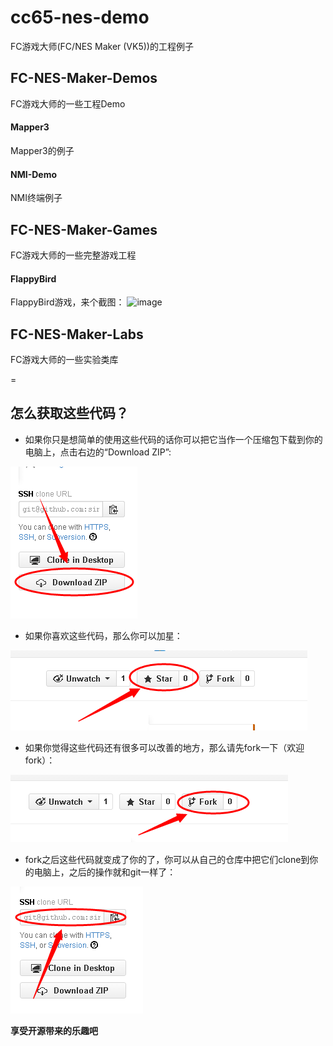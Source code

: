 cc65-nes-demo
=============

FC游戏大师(FC/NES Maker (VK5))的工程例子

## FC-NES-Maker-Demos

FC游戏大师的一些工程Demo

#### Mapper3

Mapper3的例子

#### NMI-Demo

NMI终端例子

## FC-NES-Maker-Games

FC游戏大师的一些完整游戏工程

#### FlappyBird

FlappyBird游戏，来个截图：
![image](https://raw.githubusercontent.com/sintrb/cc65-nes-demo/master/ScreenShots/flappybird1.1.png)


## FC-NES-Maker-Labs

FC游戏大师的一些实验类库



=

## 怎么获取这些代码？

* 如果你只是想简单的使用这些代码的话你可以把它当作一个压缩包下载到你的电脑上，点击右边的“Download ZIP”:

![image](https://raw.githubusercontent.com/sintrb/forgithub/master/img/screenshots/githubdownloadzip.png)


* 如果你喜欢这些代码，那么你可以加星：

![image](https://raw.githubusercontent.com/sintrb/forgithub/master/img/screenshots/githubstart.png)

* 如果你觉得这些代码还有很多可以改善的地方，那么请先fork一下（欢迎fork）：

![image](https://raw.githubusercontent.com/sintrb/forgithub/master/img/screenshots/githubfork.png)

* fork之后这些代码就变成了你的了，你可以从自己的仓库中把它们clone到你的电脑上，之后的操作就和git一样了：

![image](https://raw.githubusercontent.com/sintrb/forgithub/master/img/screenshots/githubsshclone.png)

**享受开源带来的乐趣吧**

